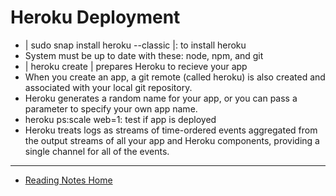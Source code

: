 # Heroku Deployment

- | sudo snap install heroku --classic |: to install heroku
- System must be up to date with these: node, npm, and git
- | heroku create | prepares Heroku to recieve your app
- When you create an app, a git remote (called heroku) is also created and associated with your local git repository.
- Heroku generates a random name for your app, or you can pass a parameter to specify your own app name.
- heroku ps:scale web=1: test if app is deployed
- Heroku treats logs as streams of time-ordered events aggregated from the output streams of all your app and Heroku components, providing a single channel for all of the events.

---

- [Reading Notes Home](https://vektur.github.io/reading-notes/)

